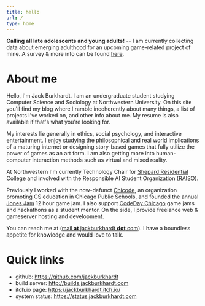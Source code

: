 ```yaml
---
title: hello
url: /
type: home
---
```


**Calling all late adolescents and young adults!** -- I am currently collecting data about emerging adulthood for an upcoming game-related project of mine. A survey & more info can be found [here](https://northwestern.az1.qualtrics.com/jfe/form/SV_8JszDVPoFKyGtX8).

# About me
Hello, I'm Jack Burkhardt. I am an undergraduate student studying Computer Science and Sociology at Northwestern University. On this site you'll find my blog where I ramble incoherently about many things, a list of projects I've worked on, and other info about me. My resume is also available if that's what you're looking for.

My interests lie generally in ethics, social psychology, and interactive entertainment. I enjoy studying the philosophical and real world implications of a maturing internet or designing story-based games that fully utilize the power of games as an art form. I am also getting more into human-computer interaction methods such as virtual and mixed reality.
 
At Northwestern I'm currently Technology Chair for [Shepard Residential College](https://shepardrc.com/) and involved with the Responsible AI Student Organization ([RAISO](https://raiso.org/)).
 
Previously I worked with the now-defunct [Chicode](https://chicode.org/), an organization promoting CS education in Chicago Public Schools, and founded the annual [Jones Jam](https://jonesjam.org/) 12 hour game jam. I also support [CodeDay Chicago](https://event.codeday.org/chicago) game jams and hackathons as a student mentor. On the side, I provide freelance web & gameserver hosting and development.

You can reach me at ([mail **at** jackburkhardt **dot** com](mailto:mail@jackburkhardt.com)). I have a boundless appetite for knowledge and would love to talk.

# Quick links
- github: https://github.com/jackburkhardt
- build server: http://builds.jackburkhardt.com
- itch.io page: https://jackburkhardt.itch.io/
- system status: https://status.jackburkhardt.com